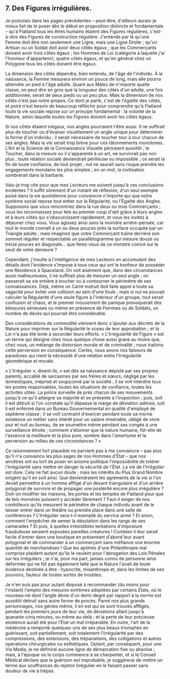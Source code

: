 ## 7. Des Figures irrégulières.

Je postulais dans les pages précédentes – peut-être, d'ailleurs aurais-je mieux fait de le poser dès le début en proposition distincte et fondamentale – qu'à Flatland tous les êtres humains étaient des Figures régulières, c'est-à-dire des Figures de construction régulière. J'entends par là qu'une Femme doit être non seulement une Ligne, mais une Ligne Droite ; qu'un Artisan ou un Soldat doit avoir deux côtés égaux ; que les Commerçants doivent avoir trois côtés égaux ; les Hommes de Loi (catégorie à laquelle j'ai l'honneur d'appartenir), quatre côtés égaux, et qu'en général chez un Polygone tous les côtés doivent être égaux.

La dimension des côtés dépendra, bien entendu, de l'âge de l'individu. À la naissance, la Femme mesurera environ un pouce de long, mais elle pourra atteindre un pied à l'âge adulte. Quant aux Mâles de n'importe quelle classe, on peut dire en gros que la longueur des côtés d'un adulte, une fois additionnée, serait de deux pieds ou un peu plus. Mais la dimension de nos côtés n'est pas notre propos. Ce dont je parle, c'est de *l'égalité* des côtés, et point n'est besoin de beaucoup réfléchir pour comprendre qu'à Flatland toute la vie sociale repose sur un principe fondamental : la volonté de la Nature, selon laquelle toutes les Figures doivent avoir les côtés égaux.

Si nos côtés étaient inégaux, nos angles pourraient l'être aussi. Il ne suffirait plus de toucher ou d'évaluer visuellement un angle unique pour déterminer la forme d'un individu ; il serait nécessaire de toucher tour à tour chacun de ses angles. Mais la vie serait trop brève pour ces tâtonnements monotones. L'Art et la Science de la Connaissance Visuelle périraient aussitôt ; le Toucher, dans la mesure où il s'apparente à un art, ne survivrait pas non plus ; toute relation sociale deviendrait périlleuse ou impossible ; ce serait la fin de toute confiance, de tout projet ; nul ne saurait sans risque prendre les engagements mondains les plus simples ; en un mot, la civilisation sombrerait dans la barbarie.

Vais-je trop vite pour que mes Lecteurs me suivent jusqu'à ces conclusions évidentes ? Il suffit sûrement d'un instant de réflexion, d'un seul exemple puisé dans la vie quotidienne pour convaincre n'importe qui que notre système social repose tout entier sur la Régularité, ou l'Égalité des Angles. Supposons que vous rencontriez dans la rue deux ou trois Commerçants ; vous les reconnaissez pour tels au premier coup d'œil grâce à leurs angles et à leurs côtés qui s'obscurcissent rapidement, et vous les invitez à déjeuner chez vous. Vous agissez ainsi sans la moindre arrière-pensée, car tout le monde connaît à un ou deux pouces près la surface occupée par un Triangle adulte ; mais imaginez que votre Commerçant traîne derrière son sommet régulier et respectable un parallélogramme qui mesure douze ou treize pouces en diagonale… que ferez-vous de ce monstre coincé sur le seuil de votre demeure ?

Cependant, j'insulte à l'intelligence de mes Lecteurs en accumulant des détails dont l'évidence s'impose à tous ceux qui ont le bonheur de posséder une Résidence à Spaceland. On voit aisément que, dans des circonstances aussi malheureuses, il ne suffirait plus de mesurer un seul angle ; on passerait sa vie entière à toucher ou à contourner le périmètre de ses connaissances. Déjà, même un Carré instruit doit faite appel à toute sa sagacité pour éviter une collision au sein d'une foule ; mais si nul ne pouvait calculer la Régularité d'une seule figure à l'intérieur d'un groupe, tout serait confusion et chaos, et le premier mouvement de panique provoquerait des blessures sérieuses ou même en présence de Femmes ou de Soldats, un nombre de décès qui pourrait être considérable.

Des considérations de commodité viennent donc s'ajouter aux décrets de la Nature pour imprimer sur la Régularité le sceau de leur approbation ; et la Loi n'a pas été lente à seconder leurs efforts. « L'Irrégularité de Figure » est un terme qui désigne chez nous quelque chose aussi grave au moins que, chez vous, un mélange de distorsion morale et de criminalité ; nous traitons cette perversion en conséquence. Certes, nous avons nos faiseurs de paradoxes qui nient la nécessité d'une relation entre l'Irrégularité géométrique et morale.

« L'Irrégulier », disent-ils, « est dès sa naissance dépisté par ses propres parents, accablé de sarcasmes par ses frères et sœurs, négligé par les domestiques, méprisé et soupçonné par la société ; il se voit interdire tous les postes responsables, toutes les situations de confiance, toutes les activités utiles. La police surveille de près chacun de ses mouvements jusqu'à ce qu'il atteigne sa majorité et se présente à l'inspection ; puis, soit il est détruit si l'on constate qu'il dépasse la marge de déviation admise, soit il est enfermé dans un Bureau Gouvernemental en qualité d'employé de septième classe ; il se voit contraint d'exercer pendant toute sa morne existence un métier sans intérêt pour un salaire misérable, obligé de vivre jour et nuit au bureau, de se soumettre même pendant ses congés à une surveillance étroite ; comment s'étonner que la nature humaine, fût-elle de l'essence la meilleure et la plus pure, sombre dans l'amertume et la perversion au milieu de ces circonstances ? »

Ce raisonnement fort plausible ne parvient pas à me convaincre – pas plus qu'il n'a convaincu les plus sages de nos Hommes d'État – que nos ancêtres ont eu tort de poser en axiome politique l'impossibilité de tolérer l'Irrégularité sans mettre en danger la sécurité de l'État. La vie de l'Irrégulier est dure. Cela ne fait aucun doute ; mais les intérêts du Plus Grand Nombre exigent qu'il en soit ainsi. Que deviendraient les agréments de la vie si l'on devait permettre à un homme affligé d'un devant triangulaire et d'un arrière polygonal de survivre et de propager une postérité encore plus irrégulière ? Doit-on modifier les maisons, les portes et les temples de Flatland pour que de tels monstres puissent y accéder librement ? Faut-il exiger de nos contrôleurs qu'ils mesurent le périmètre de chaque individu avant de le laisser entrer dans un théâtre ou prendre place dans une salle de conférences ? L'Irrégulier sera-t-il exempté du service armé ? Et sinon, comment l'empêcher de semer la désolation dans les rangs de ses camarades ? Et puis, à quelles irrésistibles tentations d'imposture frauduleuse seraient exposées pareilles créatures ! Combien il leur serait facile d'entrer dans une boutique en présentant d'abord leur avant polygonal et de commander à un commerçant sans méfiance une énorme quantité de marchandises ! Que les apôtres d'une Philanthropie mal comprise plaident autant qu'ils le veulent pour l'abrogation des Lois Pénales sur les Irréguliers ; je n'ai, pour ma part, jamais connu de personne ainsi déformée qui ne fût pas également telle que la Nature l'avait de toute évidence destinée à être : hypocrite, misanthrope et, dans les limites de ses pouvoirs, fauteur de toutes sortes de troubles.

Je n'en suis pas pour autant disposé à recommander (du moins pour l'instant) l'emploi des mesures extrêmes adoptées par certains États, où le nouveau-né dont l'angle dévie d'un demi-degré par rapport à la norme est aussitôt détruit sans autre forme de procès. Parmi nos plus grands personnages, nos génies même, il en est qui se sont trouvés affligés, pendant les premiers jours de leur vie, de déviations allant jusqu'à quarante-cinq minutes, ou même au-delà ; et la perte de leur précieuse existence aurait été pour l’État un mal irréparable. En outre, l'art de la médecine a remporté quelques-uns de ses plus beaux triomphes en guérissant, soit partiellement, soit totalement l'Irrégularité par des compressions, des extensions, des trépanations, des colligations et autres opérations chirurgicales ou esthétiques. Optant, par conséquent, pour une Via Media, je ne définirai aucune ligne de démarcation fixe ou absolue ; mais, à l'époque où le corps commence à se charpenter, et si le Conseil Médical déclare que la guérison est improbable, je suggérerai de mettre un terme aux souffrances du rejeton Irrégulier en le faisant passer sans douleur de vie à trépas.

